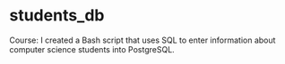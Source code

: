 # students_db
Course: I created a Bash script that uses SQL to enter information about computer science students into PostgreSQL.
